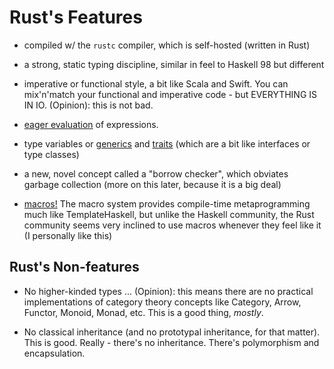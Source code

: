 # Rust's Features

- compiled w/ the `rustc` compiler, which is self-hosted (written in Rust)

- a strong, static typing discipline, similar in feel to Haskell 98 but different

- imperative or functional style, a bit like Scala and Swift. You can mix'n'match
  your functional and imperative code - but EVERYTHING IS IN IO. (Opinion): this
  is not bad.

- [eager evaluation](https://en.m.wikipedia.org/wiki/Eager_evaluation) of
  expressions.

- type variables or [generics](https://doc.rust-lang.org/rust-by-example/generics.html)
  and [traits](https://en.m.wikipedia.org/wiki/Trait_(computer_programming))
  (which are a bit like interfaces or type classes)

- a new, novel concept called a "borrow checker", which obviates garbage
  collection (more on this later, because it is a big deal)

- [macros!](https://doc.rust-lang.org/rust-by-example/macros.html) The macro
  system provides compile-time metaprogramming much like TemplateHaskell, but
  unlike the Haskell community, the Rust community seems very inclined to use
  macros whenever they feel like it (I personally like this)

## Rust's Non-features

- No higher-kinded types ... (Opinion): this means there are no practical
  implementations of category theory concepts like Category, Arrow, Functor,
  Monoid, Monad, etc.
  This is a good thing, _mostly_.

- No classical inheritance (and no prototypal inheritance, for that matter). This
  is good. Really - there's no inheritance. There's polymorphism and encapsulation.
